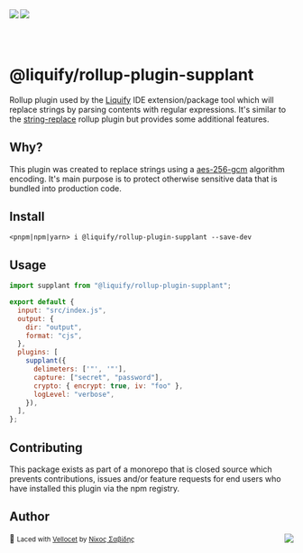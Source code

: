 ## <img src="https://img.shields.io/circleci/build/github/panoply/liquify/circleci-project-setup?token=54a787fdd39139be0add226455eb4d07f34f9d3f&style=flat-square&logo=CircleCI&label=&labelColor=555" align="left" />&nbsp;&nbsp;<img align="left" src="https://img.shields.io/librariesio/release/npm/@liquify/specs?style=flat-square&label=&logoWidth=28&labelColor=555&logo=data:image/svg+xml;base64,PHN2ZyB4bWxucz0iaHR0cDovL3d3dy53My5vcmcvMjAwMC9zdmciIHZpZXdCb3g9IjAgMCAyNCA5LjMzIj48dGl0bGU+bnBtPC90aXRsZT48cGF0aCBkPSJNMCwwVjhINi42N1Y5LjMzSDEyVjhIMjRWMFpNNi42Nyw2LjY2SDUuMzN2LTRINHY0SDEuMzRWMS4zM0g2LjY3Wm00LDBWOEg4VjEuMzNoNS4zM1Y2LjY2SDEwLjY3Wm0xMiwwSDIxLjM0di00SDIwdjRIMTguNjd2LTRIMTcuMzR2NEgxNC42N1YxLjMzaDhabS0xMi00SDEyVjUuMzNIMTAuNjZaIiBzdHlsZT0iZmlsbDojZmZmIi8+PC9zdmc+" />

<br>

# @liquify/rollup-plugin-supplant

Rollup plugin used by the [Liquify](#) IDE extension/package tool which will replace strings by parsing contents with regular expressions. It's similar to the [string-replace](#) rollup plugin but provides some additional features.

## Why?

This plugin was created to replace strings using a [aes-256-gcm](https://en.wikipedia.org/wiki/Galois/Counter_Mode) algorithm encoding. It's main purpose is to protect otherwise sensitive data that is bundled into production code.

## Install

```cli
<pnpm|npm|yarn> i @liquify/rollup-plugin-supplant --save-dev
```

## Usage

```js
import supplant from "@liquify/rollup-plugin-supplant";

export default {
  input: "src/index.js",
  output: {
    dir: "output",
    format: "cjs",
  },
  plugins: [
    supplant({
      delimeters: ['"', '"'],
      capture: ["secret", "password"],
      crypto: { encrypt: true, iv: "foo" },
      logLevel: "verbose",
    }),
  ],
};
```

## Contributing

This package exists as part of a monorepo that is closed source which prevents contributions, issues and/or feature requests for end users who have installed this plugin via the npm registry.

## Author

🥛 <small>Laced with [Vellocet](#) by [Νίκος Σαβίδης](mailto:nicos@gmx.com)</small> <img align="right" src="https://img.shields.io/badge/-@sisselsiv-1DA1F2?logo=twitter&logoColor=fff" />

